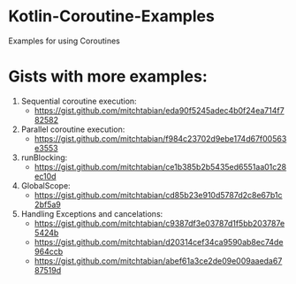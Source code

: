# Kotlin-Coroutine-Examples
Examples for using Coroutines

# Gists with more examples:
1. Sequential coroutine execution: 
    - https://gist.github.com/mitchtabian/eda90f5245adec4b0f24ea714f782582
2. Parallel coroutine execution: 
    - https://gist.github.com/mitchtabian/f984c23702d9ebe174d67f00563e3553
3. runBlocking:
    - https://gist.github.com/mitchtabian/ce1b385b2b5435ed6551aa01c28ec10d
4. GlobalScope:
    - https://gist.github.com/mitchtabian/cd85b23e910d5787d2c8e67b1c2bf5a9
5. Handling Exceptions and cancelations:
    - https://gist.github.com/mitchtabian/c9387df3e03787d1f5bb203787e5424b
    - https://gist.github.com/mitchtabian/d20314cef34ca9590ab8ec74de964ccb
    - https://gist.github.com/mitchtabian/abef61a3ce2de09e009aaeda6787519d
